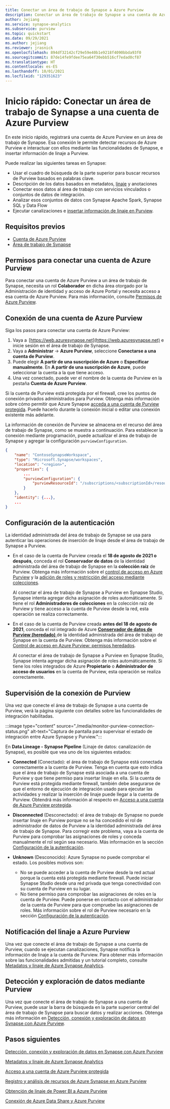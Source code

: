 ```yaml
---
title: Conectar un área de trabajo de Synapse a Azure Purview 
description: Conectar un área de trabajo de Synapse a una cuenta de Azure Purview.
author: Jejiang
ms.service: synapse-analytics
ms.subservice: purview
ms.topic: quickstart
ms.date: 09/29/2021
ms.author: jejiang
ms.reviewer: jrasnick
ms.openlocfilehash: 894df32142cf29e59e40b1e9218f4090bbda93f0
ms.sourcegitcommit: 87de14fe9fdee75ea64f30ebb516cf7edad0cf87
ms.translationtype: HT
ms.contentlocale: es-ES
ms.lasthandoff: 10/01/2021
ms.locfileid: "129351623"
---
```

# <a name="quickstartconnect-a-synapse-workspace-to-an-azure-purview-account"></a>Inicio rápido: Conectar un área de trabajo de Synapse a una cuenta de Azure Purview

En este inicio rápido, registrará una cuenta de Azure Purview en un área de trabajo de Synapse. Esa conexión le permite detectar recursos de Azure Purview e interactuar con ellos mediante las funcionalidades de Synapse, e insertar información de linaje a Purview.

Puede realizar las siguientes tareas en Synapse:
- Usar el cuadro de búsqueda de la parte superior para buscar recursos de Purview basados en palabras clave. 
- Descripción de los datos basados en metadatos, [linaje](../../purview/catalog-lineage-user-guide.md) y anotaciones 
- Conectar esos datos al área de trabajo con servicios vinculados o conjuntos de datos de integración. 
- Analizar esos conjuntos de datos con Synapse Apache Spark, Synapse SQL y Data Flow 
- Ejecutar canalizaciones e [insertar información de linaje en Purview](../../purview/how-to-lineage-azure-synapse-analytics.md).

## <a name="prerequisites"></a>Requisitos previos 
- [Cuenta de Azure Purview](../../purview/create-catalog-portal.md) 
- [Área de trabajo de Synapse](../quickstart-create-workspace.md) 

## <a name="permissions-for-connecting-an-azure-purview-account"></a>Permisos para conectar una cuenta de Azure Purview 

Para conectar una cuenta de Azure Purview a un área de trabajo de Synapse, necesita un rol **Colaborador** en dicha área otorgado por la Administración de identidad y acceso de Azure Portal y necesita acceso a esa cuenta de Azure Purview. Para más información, consulte [Permisos de Azure Purview](../../purview/catalog-permissions.md).

## <a name="connect-an-azure-purview-account"></a>Conexión de una cuenta de Azure Purview  

Siga los pasos para conectar una cuenta de Azure Purview:

1. Vaya a  [https://web.azuresynapse.net](https://web.azuresynapse.net) e inicie sesión en el área de trabajo de Synapse. 
2. Vaya a **Administrar** -> **Azure Purview**, seleccione **Conectarse a una cuenta de Purview**.
3. Puede elegir **A partir de una suscripción de Azure** o **Especificar manualmente**. En **A partir de una suscripción de Azure**, puede seleccionar la cuenta a la que tiene acceso.
4. Una vez conectado, puede ver el nombre de la cuenta de Purview en la pestaña **Cuenta de Azure Purview**. 

Si la cuenta de Purview está protegida por el firewall, cree los puntos de conexión privados administrados para Purview. Obtenga más información sobre cómo permitir que Azure Synapse [acceda a una cuenta de Purview protegida](how-to-access-secured-purview-account.md). Puede hacerlo durante la conexión inicial o editar una conexión existente más adelante.

La información de conexión de Purview se almacena en el recurso del área de trabajo de Synapse, como se muestra a continuación. Para establecer la conexión mediante programación, puede actualizar el área de trabajo de Synapse y agregar la configuración `purviewConfiguration`.

```json
{
    "name": "ContosoSynapseWorkspace",
    "type": "Microsoft.Synapse/workspaces",
    "location": "<region>",
    "properties": {
        ...
        "purviewConfiguration": {
            "purviewResourceId": "/subscriptions/<subscriptionId>/resourceGroups/<resourceGroupname>/providers/Microsoft.Purview/accounts/<PurviewAccountName>"
        }
    },
    "identity": {...},
    ...
}
```

## <a name="set-up-authentication"></a>Configuración de la autenticación

La identidad administrada del área de trabajo de Synapse se usa para autenticar las operaciones de inserción de linaje desde el área de trabajo de Synapse a Purview.

- En el caso de la cuenta de Purview creada el **18 de agosto de 2021 o después**, conceda el rol **Conservador de datos** de la identidad administrada del área de trabajo de Synapse en la **colección raíz** de Purview. Obtenga más información sobre el [control de acceso en Azure Purview](../../purview/catalog-permissions.md) y la [adición de roles y restricción del acceso mediante colecciones](../../purview/how-to-create-and-manage-collections.md#add-roles-and-restrict-access-through-collections).

    Al conectar el área de trabajo de Synapse a Purview en Synapse Studio, Synapse intenta agregar dicha asignación de roles automáticamente. Si tiene el rol **Administradores de colecciones** en la colección raíz de Purview y tiene acceso a la cuenta de Purview desde la red, esta operación se realiza correctamente.

- En el caso de la cuenta de Purview creada **antes del 18 de agosto de 2021**, conceda el rol integrado de Azure [**Conservador de datos de Purview (heredado)** ](../../role-based-access-control/built-in-roles.md#purview-data-curator-legacy) de la identidad administrada del área de trabajo de Synapse en la cuenta de Purview. Obtenga más información sobre el [Control de acceso en Azure Purview: permisos heredados](../../purview/catalog-permissions.md#legacy-permission-guide).

    Al conectar el área de trabajo de Synapse a Purview en Synapse Studio, Synapse intenta agregar dicha asignación de roles automáticamente. Si tiene los roles integrados de Azure **Propietario** o **Administrador de acceso de usuarios** en la cuenta de Purview, esta operación se realiza correctamente.

## <a name="monitor-purview-connection"></a>Supervisión de la conexión de Purview

Una vez que conecte el área de trabajo de Synapse a una cuenta de Purview, verá la página siguiente con detalles sobre las funcionalidades de integración habilitadas.

:::image type="content" source="./media/monitor-purview-connection-status.png" alt-text="Captura de pantalla para supervisar el estado de integración entre Azure Synapse y Purview.":::

En **Data Lineage - Synapse Pipeline** (Linaje de datos: canalización de Synapse), es posible que vea uno de los siguientes estados:

- **Connected** (Conectado): el área de trabajo de Synapse está conectada correctamente a la cuenta de Purview. Tenga en cuenta que esto indica que el área de trabajo de Synapse está asociada a una cuenta de Purview y que tiene permiso para insertar linaje en ella. Si la cuenta de Purview está protegida mediante firewall, también debe asegurarse de que el entorno de ejecución de integración usado para ejecutar las actividades y realizar la inserción de linaje puede llegar a la cuenta de Purview. Obtendrá más información al respecto en [Acceso a una cuenta de Azure Purview protegida](how-to-access-secured-purview-account.md).
- **Disconnected** (Desconectado): el área de trabajo de Synapse no puede insertar linaje en Purview porque no se ha concedido el rol de administrador de datos de Purview a la identidad administrada del área de trabajo de Synapse. Para corregir este problema, vaya a la cuenta de Purview para comprobar las asignaciones de roles y conceda manualmente el rol según sea necesario. Más información en la sección [Configuración de la autenticación](#set-up-authentication).
- **Unknown** (Desconocido): Azure Synapse no puede comprobar el estado. Los posibles motivos son:

    - No se puede acceder a la cuenta de Purview desde la red actual porque la cuenta está protegida mediante firewall. Puede iniciar Synapse Studio desde una red privada que tenga conectividad con su cuenta de Purview en su lugar.
    - No tiene permiso para comprobar las asignaciones de roles en la cuenta de Purview. Puede ponerse en contacto con el administrador de la cuenta de Purview para que compruebe las asignaciones de roles. Más información sobre el rol de Purview necesario en la sección [Configuración de la autenticación](#set-up-authentication).

## <a name="report-lineage-to-azure-purview"></a>Notificación del linaje a Azure Purview

Una vez que conecte el área de trabajo de Synapse a una cuenta de Purview, cuando se ejecutan canalizaciones, Synapse notifica la información de linaje a la cuenta de Purview. Para obtener más información sobre las funcionalidades admitidas y un tutorial completo, consulte [Metadatos y linaje de Azure Synapse Analytics](../../purview/how-to-lineage-azure-synapse-analytics.md).

## <a name="discover-and-explore-data-using-purview"></a>Detección y exploración de datos mediante Purview

Una vez que conecte el área de trabajo de Synapse a una cuenta de Purview, puede usar la barra de búsqueda en la parte superior central del área de trabajo de Synapse para buscar datos y realizar acciones. Obtenga más información en [Detección, conexión y exploración de datos en Synapse con Azure Purview](how-to-discover-connect-analyze-azure-purview.md).

## <a name="nextsteps"></a>Pasos siguientes 

[Detección, conexión y exploración de datos en Synapse con Azure Purview](how-to-discover-connect-analyze-azure-purview.md)

[Metadatos y linaje de Azure Synapse Analytics](../../purview/how-to-lineage-azure-synapse-analytics.md)

[Acceso a una cuenta de Azure Purview protegida](how-to-access-secured-purview-account.md)

[Registro y análisis de recursos de Azure Synapse en Azure Purview](../../purview/register-scan-azure-synapse-analytics.md)

[Obtención de linaje de Power BI a Azure Purview](../../purview/how-to-lineage-powerbi.md)

[Conexión de Azure Data Share y Azure Purview](../../purview/how-to-link-azure-data-share.md)
